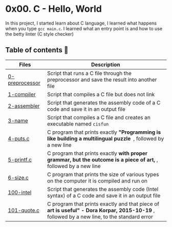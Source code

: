 # 0x00. C - Hello, World

In this project, I started learn about C language, I learned what happens when you type `gcc main.c`. I learned what an entry point is and how to use the betty linter (C style checker)


## Table of contents :book:
Files | Description
----- | -----------
[0-preprocessor](./0-preprocessor) | Script that runs a C file through the preprocessor and save the result into another file
[1-compiler](./1-compiler) | Script that compiles a C file but does not link
[2-assembler](./2-assembler) | Script that generates the assembly code of a C code and save it in an output file
[3-name](./3-name) | Script that compiles a C file and creates an executable named `cisfun`
[4-puts.c](./4-puts.c) | C program that prints exactly **"Programming is like building a multilingual puzzle** &nbsp;, followed by a new line
[5-printf.c](./5-printf.c) | C program that prints exactly **with proper grammar, but the outcome is a piece of art,** , followed by a new line
[6-size.c](./6-size.c) | C program that prints the size of various types on the computer it is compiled and run on
[100-intel](./100-intel) | Script that generates the assembly code (Intel syntax) of a C code and save it in an output file
[101-quote.c](./101-quote.c) | C program that prints exactly and that piece of **art is useful" - Dora Korpar, 2015-10-19** , followed by a new line, to the standard error
